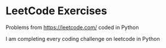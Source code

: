 # LeetCode Exercises
Problems from https://leetcode.com/ coded in Python

I am completing every coding challenge on leetcode in Python
